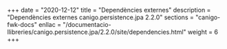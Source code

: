+++
date        = "2020-12-12"
title       = "Dependències externes"
description = "Dependències externes canigo.persistence.jpa 2.2.0"
sections    = "canigo-fwk-docs"
enllac		= "/documentacio-llibreries/canigo.persistence.jpa/2.2.0/site/dependencies.html"
weight		= 6
+++
